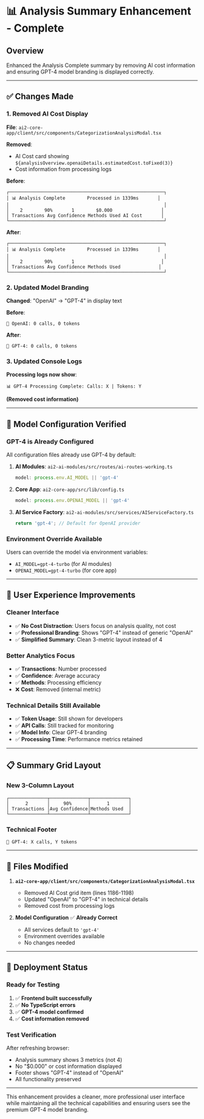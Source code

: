 # 📊 Analysis Summary Enhancement - Complete

## Overview
Enhanced the Analysis Complete summary by removing AI cost information and ensuring GPT-4 model branding is displayed correctly.

---

## ✅ **Changes Made**

### **1. Removed AI Cost Display**
**File**: `ai2-core-app/client/src/components/CategorizationAnalysisModal.tsx`

**Removed**:
- AI Cost card showing `${analysisOverview.openaiDetails.estimatedCost.toFixed(3)}`
- Cost information from processing logs

**Before**:
```
┌─────────────────────────────────────────────────────────┐
│ 📊 Analysis Complete        Processed in 1339ms       │
│                                                         │
│    2        90%       1        $0.000                  │
│ Transactions Avg Confidence Methods Used AI Cost       │
└─────────────────────────────────────────────────────────┘
```

**After**:
```
┌─────────────────────────────────────────────────────────┐
│ 📊 Analysis Complete        Processed in 1339ms       │
│                                                         │
│    2        90%       1                                │
│ Transactions Avg Confidence Methods Used              │
└─────────────────────────────────────────────────────────┘
```

### **2. Updated Model Branding**
**Changed**: "OpenAI" → "GPT-4" in display text

**Before**:
```
🤖 OpenAI: 0 calls, 0 tokens
```

**After**:
```
🤖 GPT-4: 0 calls, 0 tokens
```

### **3. Updated Console Logs**
**Processing logs now show**:
```
📊 GPT-4 Processing Complete: Calls: X | Tokens: Y
```
**(Removed cost information)**

---

## 🎯 **Model Configuration Verified**

### **GPT-4 is Already Configured**
All configuration files already use GPT-4 by default:

1. **AI Modules**: `ai2-ai-modules/src/routes/ai-routes-working.ts`
   ```typescript
   model: process.env.AI_MODEL || 'gpt-4'
   ```

2. **Core App**: `ai2-core-app/src/lib/config.ts`
   ```typescript
   model: process.env.OPENAI_MODEL || 'gpt-4'
   ```

3. **AI Service Factory**: `ai2-ai-modules/src/services/AIServiceFactory.ts`
   ```typescript
   return 'gpt-4'; // Default for OpenAI provider
   ```

### **Environment Override Available**
Users can override the model via environment variables:
- `AI_MODEL=gpt-4-turbo` (for AI modules)
- `OPENAI_MODEL=gpt-4-turbo` (for core app)

---

## 🚀 **User Experience Improvements**

### **Cleaner Interface**
- ✅ **No Cost Distraction**: Users focus on analysis quality, not cost
- ✅ **Professional Branding**: Shows "GPT-4" instead of generic "OpenAI"
- ✅ **Simplified Summary**: Clean 3-metric layout instead of 4

### **Better Analytics Focus**
- ✅ **Transactions**: Number processed
- ✅ **Confidence**: Average accuracy
- ✅ **Methods**: Processing efficiency
- ❌ **Cost**: Removed (internal metric)

### **Technical Details Still Available**
- ✅ **Token Usage**: Still shown for developers
- ✅ **API Calls**: Still tracked for monitoring
- ✅ **Model Info**: Clear GPT-4 branding
- ✅ **Processing Time**: Performance metrics retained

---

## 📋 **Summary Grid Layout**

### **New 3-Column Layout**
```
┌──────────────┬──────────────┬──────────────┐
│      2       │     90%      │      1       │
│ Transactions │Avg Confidence│Methods Used  │
└──────────────┴──────────────┴──────────────┘
```

### **Technical Footer**
```
🤖 GPT-4: X calls, Y tokens
```

---

## 🔧 **Files Modified**

1. **`ai2-core-app/client/src/components/CategorizationAnalysisModal.tsx`**
   - Removed AI Cost grid item (lines 1186-1198)
   - Updated "OpenAI" to "GPT-4" in technical details
   - Removed cost from processing logs

2. **Model Configuration** ✅ **Already Correct**
   - All services default to `'gpt-4'`
   - Environment overrides available
   - No changes needed

---

## 🚀 **Deployment Status**

### **Ready for Testing**
1. ✅ **Frontend built successfully**
2. ✅ **No TypeScript errors**
3. ✅ **GPT-4 model confirmed**
4. ✅ **Cost information removed**

### **Test Verification**
After refreshing browser:
- Analysis summary shows 3 metrics (not 4)
- No "$0.000" or cost information displayed
- Footer shows "GPT-4" instead of "OpenAI"
- All functionality preserved

---

This enhancement provides a cleaner, more professional user interface while maintaining all the technical capabilities and ensuring users see the premium GPT-4 model branding. 